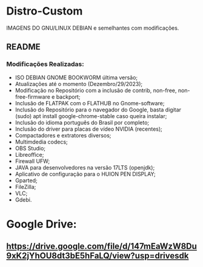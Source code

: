# Distro-Custom
IMAGENS DO GNU/LINUX DEBIAN e semelhantes com modificações.
## README
### Modificações Realizadas:
- ISO DEBIAN GNOME BOOKWORM última versão;
- Atualizações até o momento (Dezembro/29/2023);
- Modificação no Repositório com a inclusão de contrib, non-free, non-free-firmware e backport;
- Inclusão de FLATPAK com o FLATHUB no Gnome-software;
- Inclusão do Repositório para o navegador do Google, basta digitar (sudo) apt install google-chrome-stable caso queira instalar;
- Inclusão do idioma português do Brasil por completo;
- Inclusão do driver para placas de vídeo NVIDIA (recentes);
- Compactadores e extratores diversos;
- Multimdedia codecs;
- OBS Studio;
- Libreoffice;
- Firewall UFW;
- JAVA para desenvolvedores na versão 17LTS (openjdk);
- Aplicativo de configuração para o HUION PEN DISPLAY;
- Gparted;
- FileZilla;
- VLC;
- Gdebi.

  
# Google Drive:
## https://drive.google.com/file/d/147mEaWzW8Du9xK2jYhOU8dt3bE5hFaLQ/view?usp=drivesdk
